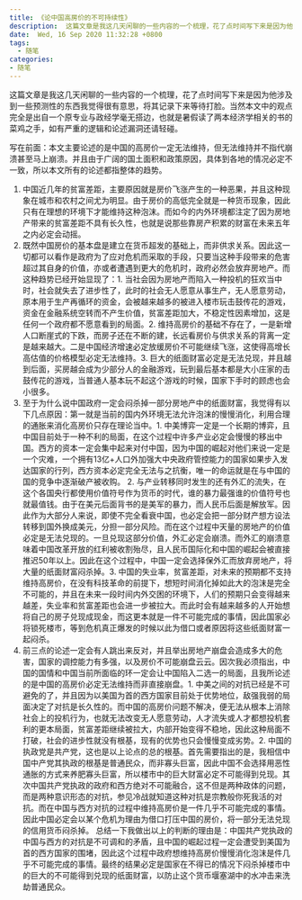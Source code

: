 ```yaml
---
title: 《论中国高房价的不可持续性》
description:  这篇文章是我这几天闲聊的一些内容的一个梳理，花了点时间写下来是因为他涉及到一些预测性的东西我觉得很有意思，将其记录下来等待打脸。当然本文中的观点完全是出自一个原专业与政经学毫无搭边，也就是暑假读了两本经济学相关的书的菜鸡之手，如有严重的逻辑和论述漏洞还请轻碰。
date:  Wed, 16 Sep 2020 11:32:28 +0800
tags:
  - 随笔
categories:
- 随笔
---
```


这篇文章是我这几天闲聊的一些内容的一个梳理，花了点时间写下来是因为他涉及到一些预测性的东西我觉得很有意思，将其记录下来等待打脸。当然本文中的观点完全是出自一个原专业与政经学毫无搭边，也就是暑假读了两本经济学相关的书的菜鸡之手，如有严重的逻辑和论述漏洞还请轻碰。

写在前面：本文主要论述的是中国的高房价一定无法维持，但无法维持并不指代崩溃甚至马上崩溃。并且由于广阔的国土面积和政策原因，具体到各地的情况必定不一致，所以本文所有的论述都指整体的趋势。

1. 中国近几年的贫富差距，主要原因就是房价飞涨产生的一种恶果，并且这种现象在城市和农村之间尤为明显。由于房价的高低完全就是一种货币现象，因此只有在理想的环境下才能维持这种泡沫。而如今的内外环境都注定了因为房地产带来的贫富差距不具有长久性，也就是说那些靠房产积累的财富在未来五年之内必定会动摇。
2. 既然中国房价的基本盘是建立在货币超发的基础上，而非供求关系。因此这一切都可以看作是政府为了应对危机而采取的手段，只要当这种手段带来的危害超过其自身的价值，亦或者遭遇到更大的危机时，政府必然会放弃房地产。而这种趋势已经开始显现了：1. 当社会因为房地产而陷入一种投机的狂欢当中时，社会就失去了进步性了，此时的社会无人愿意从事生产，无人愿意劳动，原本用于生产再循环的资金，会被越来越多的被进入楼市玩击鼓传花的游戏，资金在金融系统空转而不产生价值，贫富差距加大，不稳定性因素增加，这是任何一个政府都不愿意看到的局面。2. 维持高房价的基础不存在了，一是新增人口断崖式的下跌，而房子还在不断的建，长远看房价与供求关系的背离一定是越来越大。二是中国经济增速必定放缓房价不可能继续飞涨，这使得高增长高估值的价格模型必定无法维持。3. 巨大的纸面财富必定是无法兑现，并且越到后面，买房越会成为少部分人的金融游戏，玩到最后基本都是大小庄家的击鼓传花的游戏，当普通人基本玩不起这个游戏的时候，国家下手时的顾虑也会小很多。
3. 至于为什么说中国政府一定会闷杀掉一部分房地产中的纸面财富，我觉得有以下几点原因：第一就是当前的国内外环境无法允许泡沫的慢慢消化，利用合理的通胀来消化高房价只存在理论当中。1. 中美博弈一定是一个长期的博弈，且中国目前处于一种不利的局面，在这个过程中许多产业必定会慢慢的移出中国。西方的资本一定会集中起来对付中国，因为中国的崛起对他们来说一定是一个灾难，一个拥有13亿+人口外加强大中央政府管控能力的国家如果步入发达国家的行列，西方资本必定完全无法与之抗衡，唯一的命运就是在与中国的国的竞争中逐渐破产被收购。 2. 与产业转移同时发生的还有外汇的流失，在这个各国央行都使用价值符号作为货币的时代，谁的暴力最强谁的价值符号也就最值钱。由于在美元后面背书的是美军的暴力，而人民币后面是解放军。因此作为大部分人来说，即使不完全看衰中国，也必定会把一部分财产想方设法转移到国外换成美元，分担一部分风险。而在这个过程中天量的房地产的价值必定是无法兑现的。一旦兑现这部分价值，外汇必定会崩溃。而外汇的崩溃意味着中国改革开放的红利被收割殆尽，且人民币国际化和中国的崛起会被直接推迟50年以上。因此在这个过程中，中国一定会选择保外汇而放弃房地产，将大量的纸面财富闷杀掉。3. 中国的失业率，贫富差距，对未来的预期都不支持维持高房价，在没有科技革命的前提下，想短时间消化掉如此大的泡沫是完全不可能的，并且在未来一段时间内外交困的环境下，人们的预期只会变得越来越差，失业率和贫富差距也会进一步被拉大。而此时会有越来越多的人开始想将自己的房子兑现成现金，而这更本就是一件不可能完成的事情，因此国家必将锁死楼市，等到危机真正爆发的时候以此为借口或者原因将这些纸面财富一起闷杀。
4. 前三点的论述一定会有人跳出来反对，并且举出房地产崩盘会造成多大的危害，国家的调控能力有多强，以及房价不可能崩盘云云。因次我必须指出，中国的国情和中国当前所面临的环一定会让中国陷入二选一的局面，且我所论述的是中国的高房价必定无法维持而非直接崩盘。1. 中美之间的对抗已经是不可避免的了，并且因为以美国为首的西方国家目前处于优势地位，敌强我弱的局面决定了对抗是长久性的。而中国的高房价问题不解决，便无法从根本上消除社会上的投机行为，也就无法改变无人愿意劳动，人才流失或人才都想投机套利的更本局面，贫富差距继续被拉大，内部开始变得不稳地，因此这种局面不打破，社会的进步性就没有根基，现有的优势也只会慢慢变成劣势。2. 中国的执政党是共产党，这也是以上论点的总的根基。首先需要指出的是，我相信中国中产党其执政的根基是普通民众，而非寡头巨富，因此中国不会选择用恶性通胀的方式来养肥寡头巨富，所以楼市中的巨大财富必定不可能得到兑现。其次中国共产党执政的政府和西方绝对不可能融合，这不但是两种政体的问题，而是两种意识形态的对抗，参见冷战就知道这种对抗是宗教般你死我活的对抗。而在中国与西方对抗的过程中维持高房价是一件几乎不可能完成的事情。因此中国必定会以某个危机为理由为借口打压中国的房价，将一部分无法兑现的信用货币闷杀掉。
	总结一下我做出以上的判断的理由是：中国共产党执政的中国与西方的对抗是不可调和的矛盾，且中国的崛起过程一定会遭受到美国为首的西方国家的围堵，因此这个过程中政府想维持高房价慢慢消化泡沫是件几乎不可能完成的事情。最终的结果必定是国家在不得已的情况下闷杀掉楼市中的巨大的不可能得到兑现的纸面财富，以防止这个货币堰塞湖中的水冲击来洗劫普通民众。
